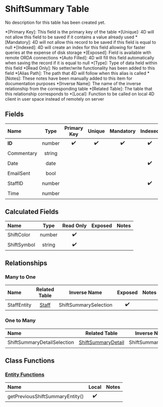 ﻿# ShiftSummary Table
No description for this table has been created yet.

*[Primary Key]: This field is the primary key of the table
*[Unique]: 4D will not allow this field to be saved if it contains a value already used
*[Mandatory]: 4D will not allow this record to be saved if this field is equal to null
*[Indexed]: 4D will create an index for this field allowing for faster queries at the expense of disk storage
*[Exposed]: Field is available with remote ORDA connections
*[Auto Filled]: 4D will fill this field automatically when saving the record if it is equal to null
*[Type]: Type of data held within this field
*[Read Only]: No setter/write functionality has been added to this field
*[Alias Path]: The path that 4D will follow when this alias is called
*[Notes]: These notes have been manually added to this item for documentation purposes
*[Inverse Name]: The name of the inverse relationship from the corresponding table
*[Related Table]: The table that this relationship corresponds to
*[Local]: Function to be called on local 4D client in user space instead of remotely on server
## Fields

|Name|Type|Primary Key|Unique|Mandatory|Indexed|Exposed|Auto Filled|Notes|
|:---|:---:|:---:|:---:|:---:|:---:|:---:|:---:|:---:|
|**ID**|number|✔️|✔️|✔️|✔️|✔️|✔️||
|Commentary|string|||||✔️|||
|Date|date||||✔️|✔️|||
|EmailSent|bool|||||✔️|||
|StaffID|number||||✔️|✔️|||
|Time|number|||||✔️|||

## Calculated Fields

|Name|Type|Read Only|Exposed|Notes|
|:---|:---:|:---:|:---:|:---:|
|ShiftColor|number|✔️|||
|ShiftSymbol|string|✔️|||

## Relationships
### Many to One

|Name|Related Table|Inverse Name|Exposed|Notes|
|:---|:---:|:---:|:---:|:---:|
|StaffEntity|[Staff](Staff.md)|ShiftSummarySelection|✔️||

### One to Many

|Name|Related Table|Inverse Name|Exposed|Notes|
|:---|:---:|:---:|:---:|:---:|
|ShiftSummaryDetailSelection|[ShiftSummaryDetail](ShiftSummaryDetail.md)|ShiftSummaryEntity|✔️||

## Class Functions

### [Entity Functions](https://github.com/synthotec/SynthoTec-4D/blob/main/Project/Sources/Classes/ShiftSummaryEntity.4dm)

|Name|Local|Notes|
|:---|:---:|:---:|
|getPreviousShiftSummaryEntity()|✔️||